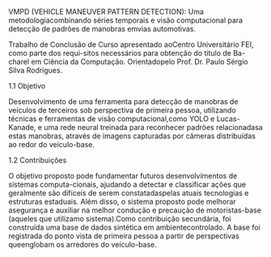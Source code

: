 VMPD (VEHICLE MANEUVER PATTERN DETECTION): Uma metodologiacombinando séries temporais e visão computacional para detecção de padrões de manobras emvias automotivas.


Trabalho de Conclusão de Curso apresentado aoCentro Universitário FEI, como parte dos requi-sitos necessários para obtenção do título de Ba-charel em Ciência da Computação.  Orientadopelo Prof. Dr. Paulo Sérgio Silva Rodrigues.


1.1    Objetivo 

Desenvolvimento de uma ferramenta para detecção de manobras de veículos de terceiros sob perspectiva de primeira pessoa, utilizando técnicas e ferramentas de visão computacional,como YOLO e Lucas-Kanade, e uma rede neural treinada para reconhecer padrões relacionadasa estas manobras, através de imagens capturadas por câmeras distribuídas ao redor do veículo-base.

1.2    Contribuições   

O objetivo proposto pode fundamentar futuros desenvolvimentos de sistemas computa-cionais, ajudando a detectar e classificar ações que geralmente são difíceis de serem constatadaspelas atuais tecnologias e estruturas estaduais. Além disso, o sistema proposto pode melhorar asegurança e auxiliar na melhor condução e precaução de motoristas-base (aqueles que utilizamo sistema).Como contribuição secundária, foi construída uma base de dados sintética em ambientecontrolado. A base foi registrada do ponto vista de primeira pessoa a partir de perspectivas queenglobam os arredores do veículo-base.
